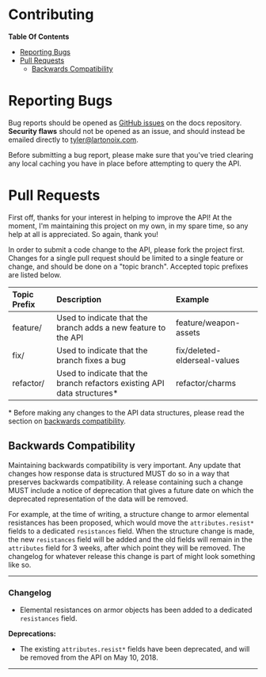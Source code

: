 # Contributing
**Table Of Contents**
- [Reporting Bugs](#reporting-bugs)
- [Pull Requests](#pull-requests)
    - [Backwards Compatibility](#backwards-compatibility)

# Reporting Bugs
Bug reports should be opened as [GitHub issues](https://github.com/LartTyler/MHWDB-Docs/issues) on the docs repository.
**Security flaws** should not be opened as an issue, and should instead be emailed directly to tyler@lartonoix.com.

Before submitting a bug report, please make sure that you've tried clearing any local caching you have in place before
attempting to query the API.

# Pull Requests
First off, thanks for your interest in helping to improve the API! At the moment, I'm maintaining this project on my
own, in my spare time, so any help at all is appreciated. So again, thank you!

In order to submit a code change to the API, please fork the project first. Changes for a single pull request should be
limited to a single feature or change, and should be done on a "topic branch". Accepted topic prefixes are listed below.

|Topic Prefix|Description|Example|
|:---|:---|:---|
|feature/|Used to indicate that the branch adds a new feature to the API|feature/weapon-assets|
|fix/|Used to indicate that the branch fixes a bug|fix/deleted-elderseal-values|
|refactor/|Used to indicate that the branch refactors existing API data structures*|refactor/charms|

\* Before making any changes to the API data structures, please read the section on
[backwards compatibility](#backwards-compatibility).

## Backwards Compatibility
Maintaining backwards compatibility is very important. Any update that changes how response data is structured MUST do
so in a way that preserves backwards compatibility. A release containing such a change MUST include a notice of
deprecation that gives a future date on which the deprecated representation of the data will be removed.

For example, at the time of writing, a structure change to armor elemental resistances has been proposed, which would
move the `attributes.resist*` fields to a dedicated `resistances` field. When the structure change is made, the new
`resistances` field will be added and the old fields will remain in the `attributes` field for 3 weeks, after which
point they will be removed. The changelog for whatever release this change is part of might look something like so.

-----
### Changelog
- Elemental resistances on armor objects has been added to a dedicated `resistances` field.

**Deprecations:**
- The existing `attributes.resist*` fields have been deprecated, and will be removed from the API on May 10, 2018.
-----